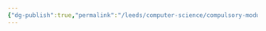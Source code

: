 ```yaml
---
{"dg-publish":true,"permalink":"/leeds/computer-science/compulsory-modules/intro-to-discrete-mathematics/intro-to-discrete-mathematics/"}
---
```


